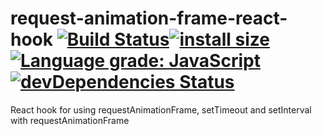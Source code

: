 # request-animation-frame-react-hook [![Build Status](https://travis-ci.org/FabienGreard/request-animation-frame-react-hook.svg?branch=master)](https://travis-ci.org/FabienGreard/request-animation-frame-react-hook)[![install size](https://packagephobia.now.sh/badge?p=request-animation-frame-react-hook)](https://packagephobia.now.sh/result?p=request-animation-frame-react-hook)[![Language grade: JavaScript](https://img.shields.io/lgtm/grade/javascript/g/FabienGreard/request-animation-frame-react-hook.svg?logo=lgtm&logoWidth=18)](https://lgtm.com/projects/g/FabienGreard/request-animation-frame-react-hook/context:javascript)[![devDependencies Status](https://david-dm.org/FabienGreard/request-animation-frame-react-hook/dev-status.svg)](https://david-dm.org/FabienGreard/request-animation-frame-react-hook?type=dev)

React hook for using requestAnimationFrame, setTimeout and setInterval with requestAnimationFrame
